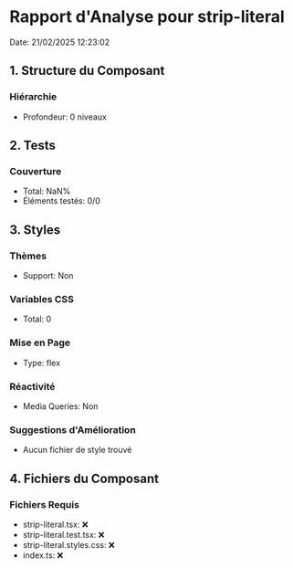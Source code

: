 # Rapport d'Analyse pour strip-literal

Date: 21/02/2025 12:23:02

## 1. Structure du Composant

### Hiérarchie

- Profondeur: 0 niveaux

## 2. Tests

### Couverture

- Total: NaN%
- Éléments testés: 0/0

## 3. Styles

### Thèmes

- Support: Non

### Variables CSS

- Total: 0

### Mise en Page

- Type: flex

### Réactivité

- Media Queries: Non

### Suggestions d'Amélioration

- Aucun fichier de style trouvé

## 4. Fichiers du Composant

### Fichiers Requis

- strip-literal.tsx: ❌
- strip-literal.test.tsx: ❌
- strip-literal.styles.css: ❌
- index.ts: ❌
